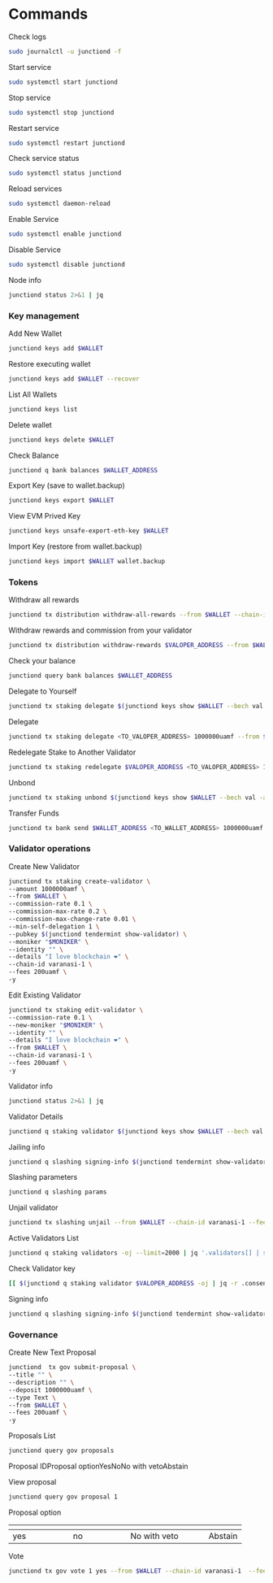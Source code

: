 # Commands

Check logs

```bash
sudo journalctl -u junctiond -f
```

Start service

```bash
sudo systemctl start junctiond
```

Stop service

```bash
sudo systemctl stop junctiond
```

Restart service

```bash
sudo systemctl restart junctiond
```

Check service status

```bash
sudo systemctl status junctiond
```

Reload services

```bash
sudo systemctl daemon-reload
```

Enable Service

```bash
sudo systemctl enable junctiond
```

Disable Service

```bash
sudo systemctl disable junctiond
```

Node info

```bash
junctiond status 2>&1 | jq
```

### Key management <a href="#key-management" id="key-management"></a>

Add New Wallet

```bash
junctiond keys add $WALLET
```

Restore executing wallet

```bash
junctiond keys add $WALLET --recover
```

List All Wallets

```bash
junctiond keys list
```

Delete wallet

```bash
junctiond keys delete $WALLET
```

Check Balance

```bash
junctiond q bank balances $WALLET_ADDRESS 
```

Export Key (save to wallet.backup)

```bash
junctiond keys export $WALLET
```

View EVM Prived Key

```bash
junctiond keys unsafe-export-eth-key $WALLET
```

Import Key (restore from wallet.backup)

```bash
junctiond keys import $WALLET wallet.backup
```

### Tokens <a href="#tokens" id="tokens"></a>

Withdraw all rewards

```bash
junctiond tx distribution withdraw-all-rewards --from $WALLET --chain-id varanasi-1 --fees 200uamf 
```

Withdraw rewards and commission from your validator

```bash
junctiond tx distribution withdraw-rewards $VALOPER_ADDRESS --from $WALLET --commission --chain-id varanasi-1 --fees 200uamf -y 
```

Check your balance

```bash
junctiond query bank balances $WALLET_ADDRESS
```

Delegate to Yourself

```bash
junctiond tx staking delegate $(junctiond keys show $WALLET --bech val -a) 1000000uamf --from $WALLET --chain-id varanasi-1 --fees 200uamf -y 
```

Delegate

```bash
junctiond tx staking delegate <TO_VALOPER_ADDRESS> 1000000uamf --from $WALLET --chain-id varanasi-1 --fees 200uamf -y 	
```

Redelegate Stake to Another Validator

```bash
junctiond tx staking redelegate $VALOPER_ADDRESS <TO_VALOPER_ADDRESS> 1000000uamf --from $WALLET --chain-id junction --gas-adjustment 1.5 --gas auto --gas-prices 0.001uamf 
```

Unbond

```bash
junctiond tx staking unbond $(junctiond keys show $WALLET --bech val -a) 1000000uamf --from $WALLET --chain-id varanasi-1 --fees 200uamf -y 
```

Transfer Funds

```bash
junctiond tx bank send $WALLET_ADDRESS <TO_WALLET_ADDRESS> 1000000uamf --fees 200amf -y 
```

### Validator operations <a href="#validator-operations" id="validator-operations"></a>

Create New Validator

```bash
junctiond tx staking create-validator \
--amount 1000000amf \
--from $WALLET \
--commission-rate 0.1 \
--commission-max-rate 0.2 \
--commission-max-change-rate 0.01 \
--min-self-delegation 1 \
--pubkey $(junctiond tendermint show-validator) \
--moniker "$MONIKER" \
--identity "" \
--details "I love blockchain ❤️" \
--chain-id varanasi-1 \
--fees 200uamf \
-y 
```

Edit Existing Validator

```bash
junctiond tx staking edit-validator \
--commission-rate 0.1 \
--new-moniker "$MONIKER" \
--identity "" \
--details "I love blockchain ❤️" \
--from $WALLET \
--chain-id varanasi-1 \
--fees 200uamf \
-y 
```

Validator info

```bash
junctiond status 2>&1 | jq
```

Validator Details

```bash
junctiond q staking validator $(junctiond keys show $WALLET --bech val -a) 
```

Jailing info

```bash
junctiond q slashing signing-info $(junctiond tendermint show-validator) 
```

Slashing parameters

```bash
junctiond q slashing params 
```

Unjail validator

```bash
junctiond tx slashing unjail --from $WALLET --chain-id varanasi-1 --fees 200uamf -y 
```

Active Validators List

```bash
junctiond q staking validators -oj --limit=2000 | jq '.validators[] | select(.status=="BOND_STATUS_BONDED")' | jq -r '(.tokens|tonumber/pow(10; 6)|floor|tostring) + " 	 " + .description.moniker' | sort -gr | nl 
```

Check Validator key

```bash
[[ $(junctiond q staking validator $VALOPER_ADDRESS -oj | jq -r .consensus_pubkey.key) = $(junctiond status | jq -r .ValidatorInfo.PubKey.value) ]] && echo -e "Your key status is ok" || echo -e "Your key status is error"
```

Signing info

```bash
junctiond q slashing signing-info $(junctiond tendermint show-validator) 
```

### Governance <a href="#governance" id="governance"></a>

Create New Text Proposal

```bash
junctiond  tx gov submit-proposal \
--title "" \
--description "" \
--deposit 1000000uamf \
--type Text \
--from $WALLET \
--fees 200uamf \
-y 
```

Proposals List

```bash
junctiond query gov proposals 
```

Proposal IDProposal optionYesNoNo with vetoAbstain

View proposal

```bash
junctiond query gov proposal 1 
```

Proposal option

<table><thead><tr><th width="103"></th><th width="97"></th><th width="138"></th><th></th></tr></thead><tbody><tr><td>yes</td><td>no</td><td>No with veto</td><td>Abstain</td></tr></tbody></table>

Vote

```bash
junctiond tx gov vote 1 yes --from $WALLET --chain-id varanasi-1  --fees 200uamf -y 
```
